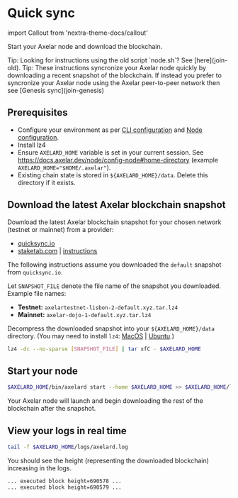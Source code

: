 # Quick sync

import Callout from 'nextra-theme-docs/callout'

Start your Axelar node and download the blockchain.

<Callout emoji="💡">
  Tip: Looking for instructions using the old script `node.sh`?  See [here](join-old).
</Callout>

<Callout emoji="💡">
  Tip: These instructions syncronize your Axelar node quickly by downloading a recent snapshot of the blockchain. If instead you prefer to syncronize your Axelar node using the Axelar peer-to-peer network then see [Genesis sync](join-genesis)
</Callout>

## Prerequisites

- Configure your environment as per [CLI configuration](config-cli) and [Node configuration](config-node).
- Install lz4
- Ensure `AXELARD_HOME` variable is set in your current session. See https://docs.axelar.dev/node/config-node#home-directory (example `AXELARD_HOME="$HOME/.axelar"`).
- Existing chain state is stored in `${AXELARD_HOME}/data`. Delete this directory if it exists.

## Download the latest Axelar blockchain snapshot

Download the latest Axelar blockchain snapshot for your chosen network (testnet or mainnet) from a provider:

- [quicksync.io](https://quicksync.io/networks/axelar.html)
- [staketab.com](https://services.staketab.com/snapshots/axelar) | [instructions](https://services.staketab.com/snapshots/axelar)

The following instructions assume you downloaded the `default` snapshot from `quicksync.io`.

Let `SNAPSHOT_FILE` denote the file name of the snapshot you downloaded. Example file names:

- **Testnet:** `axelartestnet-lisbon-2-default.xyz.tar.lz4`
- **Mainnet:** `axelar-dojo-1-default.xyz.tar.lz4`

Decompress the downloaded snapshot into your `${AXELARD_HOME}/data` directory. (You may need to install `lz4`: [MacOS](https://formulae.brew.sh/formula/lz4) | [Ubuntu](https://snapcraft.io/install/lz4/ubuntu).)

```bash
lz4 -dc --no-sparse [SNAPSHOT_FILE] | tar xfC - $AXELARD_HOME
```

## Start your node

```bash
$AXELARD_HOME/bin/axelard start --home $AXELARD_HOME >> $AXELARD_HOME/logs/axelard.log 2>&1 &
```

Your Axelar node will launch and begin downloading the rest of the blockchain after the snapshot.

## View your logs in real time

```bash
tail -f $AXELARD_HOME/logs/axelard.log
```

You should see the height (representing the downloaded blockchain) increasing in the logs.

```
... executed block height=690578 ...
... executed block height=690579 ...
```